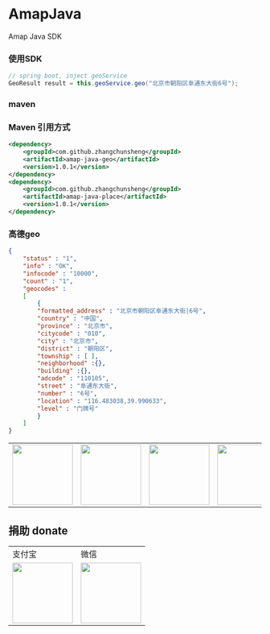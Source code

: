 # AmapJava
Amap Java SDK

### 使用SDK
```java
// spring boot, inject geoService
GeoResult result = this.geoService.geo("北京市朝阳区阜通东大街6号");
```

### maven
### Maven 引用方式
```xml
<dependency>
    <groupId>com.github.zhangchunsheng</groupId>
    <artifactId>amap-java-geo</artifactId>
    <version>1.0.1</version>
</dependency>
<dependency>
    <groupId>com.github.zhangchunsheng</groupId>
    <artifactId>amap-java-place</artifactId>
    <version>1.0.1</version>
</dependency>
```

### 高德geo
```json
{
    "status" : "1",
    "info" : "OK",
    "infocode" : "10000",
    "count" : "1",
    "geocodes" :
    [
        {
        "formatted_address" : "北京市朝阳区阜通东大街|6号",
        "country" : "中国",
        "province" : "北京市",
        "citycode" : "010",
        "city" : "北京市",
        "district" : "朝阳区",
        "township" : [ ],
        "neighborhood" :{},
        "building" :{},
        "adcode" : "110105",
        "street" : "阜通东大街",
        "number" : "6号",
        "location" : "116.483038,39.990633",
        "level" : "门牌号"
        }
    ]
}
```

<table border="0">
	<tbody>
		<tr>
			<td align="center" valign="middle">
				<a href="https://url.cn/5jVTRwI" target="_blank">
					<!--<img height="120" src="https://wx4.sinaimg.cn/mw690/46b94231ly1ge0pvo2necj209l05kq3c.jpg">-->
					<img height="120" src="https://aigc.7otech.com/wp-content/uploads/2025/05/tencent.jpeg">
				</a>
			</td>
			<td align="right" valign="middle">
				<!--<img height="120" src="https://wx2.sinaimg.cn/mw690/46b94231ly1ge0po9ko70j20fk0fkjsc.jpg">-->
				<img height="120" src="https://aigc.7otech.com/wp-content/uploads/2025/05/fenxiang.jpeg">
			</td>
			<td align="center" valign="middle">
				<a href="https://www.vultr.com/?ref=8546025-6G" target="_blank">
					<!--<img height="120" src="https://wx3.sinaimg.cn/mw1024/46b94231ly1ge0p76k64bj206o06owev.jpg">-->
					<img height="120" src="https://aigc.7otech.com/wp-content/uploads/2025/05/vultr.jpeg">
				</a>
			</td>
			<td align="center" valign="middle">
				<a href="https://www.aliyun.com/minisite/goods?userCode=tewwu0c8" target="_blank">
					<!--<img height="120" src="https://img.alicdn.com/tfs/TB1Gc3zmAL0gK0jSZFxXXXWHVXa-259-194.jpg">-->
					<img height="120" src="https://aigc.7otech.com/wp-content/uploads/2025/05/aliyun.jpeg">
				</a>
			</td>
		</tr>
	</tbody>
</table>

## 捐助 donate

<table border="0">
	<tbody>
	    <tr>
	        <td>支付宝</td>
	        <td>微信</td>
	    </tr>
		<tr>
			<td align="left" valign="middle">
                <!--<img height="120" src="https://wx4.sinaimg.cn/mw690/46b94231ly1ge0okee0fej20ec0e6gp3.jpg">-->
                <img height="120" src="https://aigc.7otech.com/wp-content/uploads/2025/05/alipay.jpeg">
			</td>
			<td align="center" valign="middle">
				<!--<img height="120" src="https://wx4.sinaimg.cn/mw690/46b94231ly1ge0okecldyj20e80e8n0c.jpg">-->
				<img height="120" src="https://aigc.7otech.com/wp-content/uploads/2025/05/wechat.jpeg">
			</td>
		</tr>
	</tbody>
</table>
